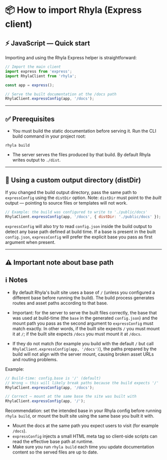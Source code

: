 # 📦 How to import Rhyla (Express client)

## ⚡ JavaScript — Quick start

Importing and using the Rhyla Express helper is straightforward:

```javascript
// Import the main client
import express from 'express';
import RhylaClient from 'rhyla';

const app = express();

// Serve the built documentation at the /docs path
RhylaClient.expressConfig(app, '/docs');
```

---

## ✅ Prerequisites

- You must build the static documentation before serving it. Run the CLI build command in your project root:

```
rhyla build
```

- The server serves the files produced by that build. By default Rhyla writes output to `./dist`.

---

## 📁 Using a custom output directory (distDir)

If you changed the build output directory, pass the same path to `expressConfig` using the `distDir` option. Note: `distDir` must point to the *built* output — pointing to source files or templates will not work.

```javascript
// Example: the build was configured to write to './public/docs'
RhylaClient.expressConfig(app, '/docs', { distDir: './public/docs' });
```

`expressConfig` will also try to read `config.json` inside the build output to detect any base path defined at build time. If a base is present in the built `config.json`, `expressConfig` will prefer the explicit base you pass as first argument when present.

---

## ⚠️ Important note about base path

## ℹ️ Notes

- By default Rhyla's built site uses a base of `/` (unless you configured a different base before running the build). The build process generates routes and asset paths according to that base.

- Important: for the server to serve the built files correctly, the base that was used at build-time (the `base` in the generated `config.json`) and the mount path you pass as the second argument to `expressConfig` must match exactly. In other words, if the built site expects `/` you must mount it at `/`; if the built site expects `/docs` you must mount it at `/docs`.

- If they do not match (for example you build with the default `/` but call `RhylaClient.expressConfig(app, '/docs')`), the paths prepared by the build will not align with the server mount, causing broken asset URLs and routing problems.

Example:

```javascript
// Build-time: config.base is '/' (default)
// Wrong — this will likely break paths because the build expects '/'
RhylaClient.expressConfig(app, '/docs');

// Correct — mount at the same base the site was built with
RhylaClient.expressConfig(app, '/');
```

Recommendation: set the intended base in your Rhyla config before running `rhyla build`, or mount the built site using the same base you built it with.

- Mount the docs at the same path you expect users to visit (for example `/docs`).
- `expressConfig` injects a small HTML meta tag so client-side scripts can read the effective base path at runtime.
- Make sure you run `rhyla build` each time you update documentation content so the served files are up to date.


